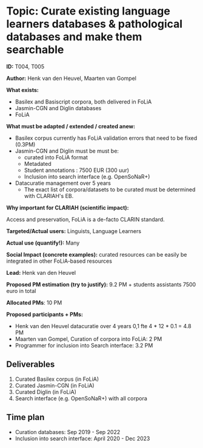 # Topic: Curate existing language learners databases & pathological databases and make them searchable

**ID:** T004, T005


**Author:** Henk van den Heuvel, Maarten van Gompel


**What exists:**
* Basilex and Basiscript corpora, both delivered in FoLiA
* Jasmin-CGN and Diglin databases
* FoLiA

**What must be adapted / extended / created anew:**

* Basilex corpus currently has FoLiA validation errors that need to be fixed (0.3PM)
* Jasmin-CGN and Diglin must be must be:
    * curated into FoLiA format
    * Metadated
    * Student annotations  : 7500 EUR (300 uur)
    * Inclusion into search interface (e.g. OpenSoNaR+)
* Datacuratie management over 5 years
    * The exact list of corpora/datasets to be curated must be determined with CLARIAH's EB.

**Why important for CLARIAH (scientific impact):**

Access and preservation, FoLiA is a de-facto CLARIN standard.


**Targeted/Actual users:** Linguists, Language Learners


**Actual use (quantify!):** Many

**Social Impact (concrete examples):** curated resources can be easily be integrated in other FoLiA-based resources

**Lead:** Henk van den Heuvel

**Proposed PM estimation (try to justify):** 9.2 PM  + students assistants 7500 euro in total

**Allocated PMs**: 10 PM

**Proposed participants + PMs:**

* Henk van den Heuvel  datacuratie over 4 years  0,1 fte 4 * 12 * 0.1 = 4.8 PM
* Maarten van Gompel,  Curation of corpora into FoLiA: 2  PM
* Programmer for inclusion into Search interface: 3.2 PM

## Deliverables

1. Curated Basilex corpus (in FoLiA)
2. Curated Jasmin-CGN (in FoLiA)
3. Curated Diglin (in FoLiA)
4. Search interface (e.g. OpenSoNaR+) with all corpora

<!---
TODO: @Henk Meer deliverables?
-->

## Time plan

* Curation databases: Sep 2019 - Sep 2022
* Inclusion into search interface: April 2020 - Dec 2023

